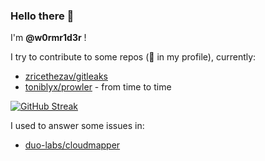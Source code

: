 ### Hello there 👋

I'm **@w0rmr1d3r** !

I try to contribute to some repos (📌 in my profile), currently:
- [zricethezav/gitleaks](https://github.com/zricethezav/gitleaks)
- [toniblyx/prowler](https://github.com/toniblyx/prowler) - from time to time

[![GitHub Streak](https://github-readme-streak-stats.herokuapp.com/?user=w0rmr1d3r)](https://git.io/streak-stats)

I used to answer some issues in:
- [duo-labs/cloudmapper](https://github.com/duo-labs/cloudmapper)
